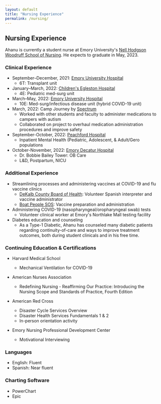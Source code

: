 ```yaml
---
layout: default
title: "Nursing Experience"
permalink: /nursing/
---
```


## Nursing Experience
Ahanu is currently a student nurse at Emory University's [Nell Hodgson Woodruff School of Nursing](https://nursing.emory.edu). He expects to graduate in May, 2023. 

### Clinical Experience
* September–December, 2021: [Emory University Hospital](https://www.emoryhealthcare.org/locations/hospitals/emory-university-hospital/index.html)
  * 6T: Transplant unit  
* January–March, 2022: [Children's Egleston Hospital](https://www.choa.org/locations/egleston-hospital)
  * 4E: Pediatric med-surg unit  
* March–May, 2022: [Emory University Hospital](https://www.emoryhealthcare.org/locations/hospitals/emory-university-hospital/index.html)
  * 10E: Med-surg/infectious disease unit (hybrid COVID-19 unit)
* March, 2022: Camp Journey by [Spectrum](https://www.atl-spectrum.com/)
  * Worked with other students and faculty to administer medications to campers with autism
  * Collaborated on project to overhaul medication administration procedures and improve safety
* September-October, 2022: [Peachford Hospital](https://peachford.com)
  * Inpatient Mental Health (Pediatric, Adolescent, & Adult/Gero populations
* October-November, 2022: [Emory Decatur Hospital](https://www.emoryhealthcare.org/locations/hospitals/emory-decatur-hospital/index.html)
  * Dr. Bobbie Bailey Tower: OB Care
  * L&D, Postpartum, NICU


### Additional Experience
* Streamlining processes and administering vaccines at COVID-19 and flu vaccine clinics  
  * [DeKalb County Board of Health](https://www.dekalbhealth.net/): Volunteer Spanish interpreter and vaccine administrator
  * [Boat People SOS](https://www.bpsos.org): Vaccine preparation and administration
* Administering COVID-19 (nasopharyngeal/oropharyngeal swab) tests
  * Volunteer clinical worker at Emory's Northlake Mall testing facility
* Diabetes education and counseling
  * As a Type-1 Diabetic, Ahanu has counseled many diabetic patients regarding continuity-of-care and ways to improve treatment outcomes, both during student clinicals and in his free time.

### Continuing Education & Certifications
* Harvard Medical School
  * Mechanical Ventilation for COVID-19

* American Nurses Association
  * Redefining Nursing - Reaffirming Our Practice: Introducing the Nursing Scope and Standards of Practice, Fourth Edition

* American Red Cross
  * Disaster Cycle Services Overview
  * Disaster Health Services Fundamentals 1 & 2
  * In-person orientation activity

* Emory Nursing Professional Development Center
  * Motivational Interviewing

### Languages
* English: Fluent  
* Spanish: Near fluent

### Charting Software
* PowerChart
* Epic
